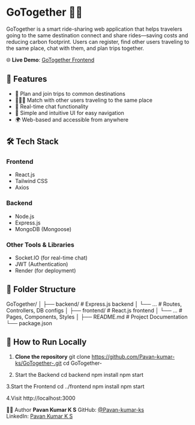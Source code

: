 # GoTogether 🚗💬

GoTogether is a smart ride-sharing web application that helps travelers going to the same destination connect and share rides—saving costs and reducing carbon footprint. Users can register, find other users traveling to the same place, chat with them, and plan trips together.

🌐 **Live Demo**: [GoTogether Frontend](https://frontend-gotogether.onrender.com)

## 🚀 Features

- 🧭 Plan and join trips to common destinations  
- 🧑‍🤝‍🧑 Match with other users traveling to the same place  
- 💬 Real-time chat functionality  
- 🧾 Simple and intuitive UI for easy navigation  
- 🌍 Web-based and accessible from anywhere  

## 🛠️ Tech Stack

### Frontend
- React.js
- Tailwind CSS
- Axios

### Backend
- Node.js
- Express.js
- MongoDB (Mongoose)

### Other Tools & Libraries
- Socket.IO (for real-time chat)
- JWT (Authentication)
- Render (for deployment)

## 📂 Folder Structure

GoTogether/
│
├── backend/ # Express.js backend
│ └── ... # Routes, Controllers, DB configs
│
├── frontend/ # React.js frontend
│ └── ... # Pages, Components, Styles
│
├── README.md # Project Documentation
└── package.json

## 🚧 How to Run Locally

   1. **Clone the repository**
      git clone https://github.com/Pavan-kumar-ks/GoTogether-.git
      cd GoTogether-
      
   2. Start the Backend
     cd backend
     npm install
     npm start
   
   3.Start the Frontend
     cd ../frontend
     npm install
     npm start
     
   4.Visit
   http://localhost:3000

👨‍💻 Author
**Pavan Kumar K S**
GitHub: [@Pavan-kumar-ks](https://github.com/Pavan-kumar-ks)    
LinkedIn: [Pavan Kumar K S](https://www.linkedin.com/in/pavan-kumar-k-s/) 

   

